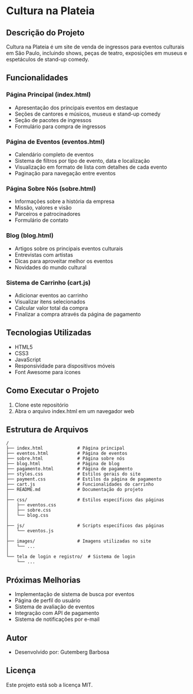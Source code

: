 # Cultura na Plateia

## Descrição do Projeto
Cultura na Plateia é um site de venda de ingressos para eventos culturais em São Paulo, incluindo shows, peças de teatro, exposições em museus e espetáculos de stand-up comedy.

## Funcionalidades

### Página Principal (index.html)
- Apresentação dos principais eventos em destaque
- Seções de cantores e músicos, museus e stand-up comedy
- Seção de pacotes de ingressos
- Formulário para compra de ingressos

### Página de Eventos (eventos.html)
- Calendário completo de eventos
- Sistema de filtros por tipo de evento, data e localização
- Visualização em formato de lista com detalhes de cada evento
- Paginação para navegação entre eventos

### Página Sobre Nós (sobre.html)
- Informações sobre a história da empresa
- Missão, valores e visão
- Parceiros e patrocinadores
- Formulário de contato

### Blog (blog.html)
- Artigos sobre os principais eventos culturais
- Entrevistas com artistas
- Dicas para aproveitar melhor os eventos
- Novidades do mundo cultural

### Sistema de Carrinho (cart.js)
- Adicionar eventos ao carrinho
- Visualizar itens selecionados
- Calcular valor total da compra
- Finalizar a compra através da página de pagamento

## Tecnologias Utilizadas
- HTML5
- CSS3
- JavaScript
- Responsividade para dispositivos móveis
- Font Awesome para ícones

## Como Executar o Projeto
1. Clone este repositório
2. Abra o arquivo index.html em um navegador web

## Estrutura de Arquivos

```
/
├── index.html             # Página principal
├── eventos.html           # Página de eventos
├── sobre.html             # Página sobre nós
├── blog.html              # Página de blog
├── pagamento.html         # Página de pagamento
├── styles.css             # Estilos gerais do site
├── payment.css            # Estilos da página de pagamento
├── cart.js                # Funcionalidades do carrinho
├── README.md              # Documentação do projeto
│
├── css/                   # Estilos específicos das páginas
│   ├── eventos.css
│   ├── sobre.css
│   └── blog.css
│
├── js/                    # Scripts específicos das páginas
│   └── eventos.js
│
├── images/                # Imagens utilizadas no site
│   └── ...
│
└── tela de login e registro/  # Sistema de login
    └── ...
```

## Próximas Melhorias
- Implementação de sistema de busca por eventos
- Página de perfil do usuário
- Sistema de avaliação de eventos
- Integração com API de pagamento
- Sistema de notificações por e-mail

## Autor
- Desenvolvido por: Gutemberg Barbosa

## Licença
Este projeto está sob a licença MIT. 